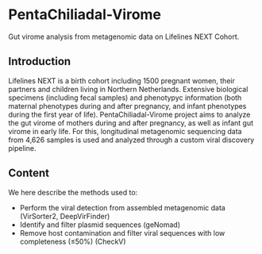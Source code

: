 # PentaChiliadal-Virome
Gut virome analysis from metagenomic data on Lifelines NEXT Cohort.


## Introduction

Lifelines NEXT is a birth cohort including 1500 pregnant women, their partners and children living in Northern Netherlands. Extensive biological specimens (including fecal samples) and phenotypyc information (both maternal phenotypes during and after pregnancy, and infant phenotypes during the first year of life). PentaChiliadal-Virome project aims to analyze the gut virome of mothers during and after pregnancy, as well as infant gut virome in early life. For this, longitudinal metagenomic sequencing data from 4,626 samples is used and analyzed through a custom viral discovery pipeline.


## Content

We here describe the methods used to:

- Perform the viral detection from assembled metagenomic data (VirSorter2, DeepVirFinder)
- Identify and filter plasmid sequences (geNomad)
- Remove host contamination and filter viral sequences with low completeness (≤50%) (CheckV)
